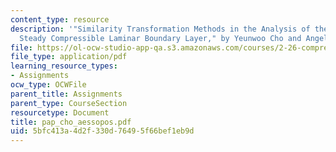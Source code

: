 ```yaml
---
content_type: resource
description: '"Similarity Transformation Methods in the Analysis of the Two Dimensional
  Steady Compressible Laminar Boundary Layer," by Yeunwoo Cho and Angelica Aessopos.'
file: https://ol-ocw-studio-app-qa.s3.amazonaws.com/courses/2-26-compressible-fluid-dynamics-spring-2004/5bfc413a4d2f330d76495f66bef1eb9d_pap_cho_aessopos.pdf
file_type: application/pdf
learning_resource_types:
- Assignments
ocw_type: OCWFile
parent_title: Assignments
parent_type: CourseSection
resourcetype: Document
title: pap_cho_aessopos.pdf
uid: 5bfc413a-4d2f-330d-7649-5f66bef1eb9d
---
```

